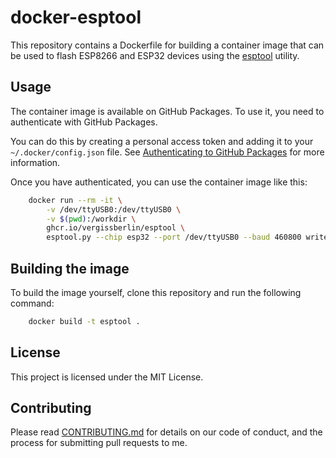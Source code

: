 # docker-esptool

This repository contains a Dockerfile for building a container image that can be used to flash ESP8266 and ESP32 devices using the [esptool](https://github.com/espressif/esptool) utility.

## Usage

The container image is available on GitHub Packages. To use it, you need to authenticate with GitHub Packages.

You can do this by creating a personal access token and adding it to your `~/.docker/config.json` file. See [Authenticating to GitHub Packages](https://help.github.com/en/packages/using-github-packages-with-your-projects-ecosystem/configuring-docker-for-use-with-github-packages#authenticating-to-github-packages) for more information.

Once you have authenticated, you can use the container image like this:

```bash
    docker run --rm -it \
        -v /dev/ttyUSB0:/dev/ttyUSB0 \
        -v $(pwd):/workdir \
        ghcr.io/vergissberlin/esptool \
        esptool.py --chip esp32 --port /dev/ttyUSB0 --baud 460800 write_flash -z 0x1000 esp32-20191205-v1.12.bin
```

## Building the image

To build the image yourself, clone this repository and run the following command:

```bash
    docker build -t esptool .
```

## License

This project is licensed under the MIT License.

## Contributing

Please read [CONTRIBUTING.md](CONTRIBUTING.md) for details on our code of conduct, and the process for submitting pull requests to me.
